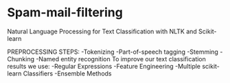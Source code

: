 # Spam-mail-filtering
Natural Language Processing for Text Classification with NLTK and Scikit-learn

PREPROCESSING STEPS:
	-Tokenizing 
  	-Part-of-speech tagging
  	-Stemming
  	-Chunking 
  	-Named entity recognition
To improve our text classification results we use:
	-Regular Expressions
	-Feature Engineering
	-Multiple scikit-learn Classifiers
	-Ensemble Methods
